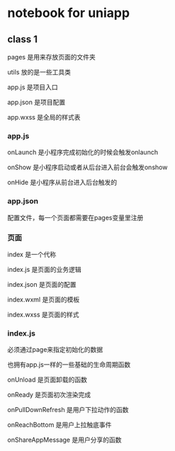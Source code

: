 # notebook for uniapp

## class 1

pages 是用来存放页面的文件夹

utils 放的是一些工具类

app.js 是项目入口

app.json 是项目配置

app.wxss 是全局的样式表



### app.js

onLaunch 是小程序完成初始化的时候会触发onlaunch

onShow 是小程序启动或者从后台进入前台会触发onshow

onHide 是小程序从前台进入后台触发的


### app.json

配置文件，每一个页面都需要在pages变量里注册

### 页面

index 是一个代称

index.js 是页面的业务逻辑

index.json 是页面的配置

index.wxml 是页面的模板

index.wxss 是页面的样式


### index.js

必须通过page来指定初始化的数据

也拥有app.js一样的一些基础的生命周期函数

onUnload 是页面卸载的函数

onReady 是页面初次渲染完成

onPullDownRefresh 是用户下拉动作的函数

onReachBottom 是用户上拉触底事件

onShareAppMessage 是用户分享的函数

